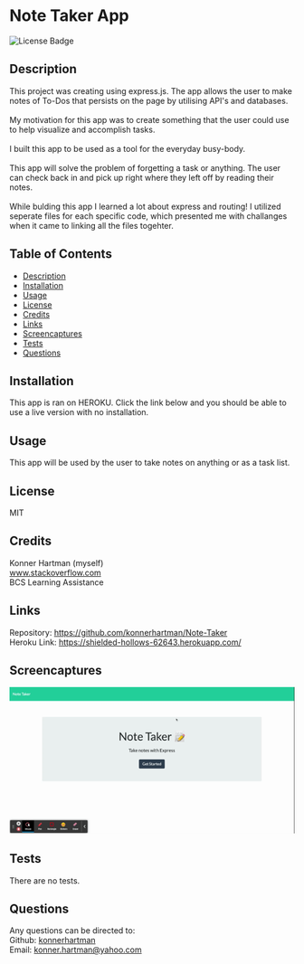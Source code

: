 # Note Taker App
  ![License Badge](https://img.shields.io/badge/License-MIT-green.svg)
  
  ## Description
  This project was creating using express.js. The app allows the user to make notes of To-Dos that persists on the page by utilising API's and databases. 
  <br/>
  <br/>
  My motivation for this app was to create something that the user could use to help visualize and accomplish tasks.
  <br/>
  <br/>
  I built this app to be used as a tool for the everyday busy-body.
  <br/>
  <br/>
  This app will solve the problem of forgetting a task or anything. The user can check back in and pick up right where they left off by reading their notes.
  <br/>
  <br/>
  While bulding this app I learned a lot about express and routing! I utilized seperate files for each specific code, which presented me with challanges when it came to linking all the files togehter. 
  
  ## Table of Contents
  - [Description](#)
  - [Installation](#installation)
  - [Usage](#usage)
  - [License](#license)
  - [Credits](#credits)
  - [Links](#links)
  - [Screencaptures](#screencaptures)
  - [Tests](#tests)
  - [Questions](#questions)
  
  ## Installation
  This app is ran on HEROKU. Click the link below and you should be able to use a live version with no installation. 
  
  ## Usage
  This app will be used by the user to take notes on anything or as a task list.
  
  ## License
  MIT
  
  ## Credits
  Konner Hartman (myself)
   <br/>
  www.stackoverflow.com
   <br/>
  BCS Learning Assistance

  ## Links
  Repository:
  https://github.com/konnerhartman/Note-Taker
  <br/>
  Heroku Link:
  https://shielded-hollows-62643.herokuapp.com/
  
  ## Screencaptures
  ![Gif](./public/assets/images/Note_Taker.gif)

  ## Tests
  There are no tests.
  
  ## Questions
  Any questions can be directed to:
  <br/>
  Github: [konnerhartman](https://github.com/konnerhartman)
  <br/>
  Email: konner.hartman@yahoo.com
